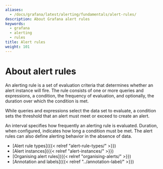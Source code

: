 ```yaml
---
aliases:
  - /docs/grafana/latest/alerting/fundamentals/alert-rules/
description: About Grafana alert rules
keywords:
  - grafana
  - alerting
  - rules
title: Alert rules
weight: 101
---
```


# About alert rules

An alerting rule is a set of evaluation criteria that determines whether an alert instance will fire. The rule consists of one or more queries and expressions, a condition, the frequency of evaluation, and optionally, the duration over which the condition is met.

While queries and expressions select the data set to evaluate, a condition sets the threshold that an alert must meet or exceed to create an alert.

An interval specifies how frequently an alerting rule is evaluated. Duration, when configured, indicates how long a condition must be met. The alert rules can also define alerting behavior in the absence of data.

- [Alert rule types]({{< relref "alert-rule-types/" >}})
- [Alert instances]({{< relref "alert-instances/" >}})
- [Organising alert rules]({{< relref "organising-alerts/" >}})
- [Annotation and labels]({{< relref "../annotation-label/" >}})
